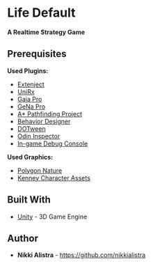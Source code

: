 # Life Default #

**A Realtime Strategy Game**

## Prerequisites ##

**Used Plugins:**

- [Extenject](https://github.com/Mathijs-Bakker/Extenject)
- [UniRx](https://github.com/neuecc/UniRx)
- [Gaia Pro](https://assetstore.unity.com/packages/tools/terrain/gaia-pro-2021-terrain-scene-generator-193476)
- [GeNa Pro](https://assetstore.unity.com/packages/tools/terrain/gena-pro-terrains-villages-roads-rivers-183186)
- [A* Pathfinding Project](https://assetstore.unity.com/packages/tools/ai/a-pathfinding-project-pro-87744)
- [Behavior Designer](https://assetstore.unity.com/packages/tools/visual-scripting/behavior-designer-behavior-trees-for-everyone-15277)
- [DOTween](https://assetstore.unity.com/packages/tools/visual-scripting/dotween-pro-32416)
- [Odin Inspector](https://assetstore.unity.com/packages/tools/utilities/odin-inspector-and-serializer-89041)
- [In-game Debug Console](https://assetstore.unity.com/packages/tools/gui/in-game-debug-console-68068)

**Used Graphics:**

- [Polygon Nature](https://assetstore.unity.com/packages/3d/vegetation/trees/polygon-nature-low-poly-3d-art-by-synty-120152)
- [Kenney Character Assets](https://kenney.itch.io/kenney-character-assets)

## Built With ##

* [Unity](https://unity.com/) - 3D Game Engine

## Author ##
- **Nikki Alistra** - https://github.com/nikkialistra

